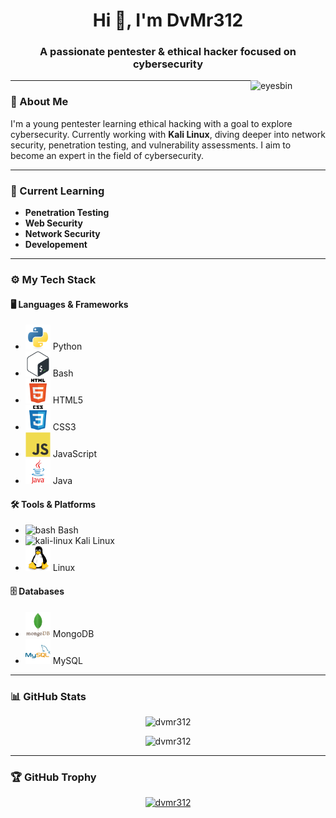 <h1 align="center">Hi 👋, I'm DvMr312</h1>
<h3 align="center">A passionate pentester & ethical hacker focused on cybersecurity</h3>
<img align="right" alt="eyesbin" width="120" src="https://www.icegif.com/wp-content/uploads/2022/12/icegif-502.gif">

---

### 🔭 About Me
I'm a young pentester learning ethical hacking with a goal to explore cybersecurity. Currently working with **Kali Linux**, diving deeper into network security, penetration testing, and vulnerability assessments. I aim to become an expert in the field of cybersecurity.

---

### 🌱 Current Learning
- **Penetration Testing**  
- **Web Security**  
- **Network Security**
- **Developement**

---

### ⚙️ My Tech Stack

#### 🖥️ **Languages & Frameworks**
- <img src="https://raw.githubusercontent.com/devicons/devicon/master/icons/python/python-original.svg" alt="python" width="40" height="40"/> Python
- <img src="https://raw.githubusercontent.com/devicons/devicon/master/icons/bash/bash-original.svg" alt="bash" width="40" height="40"/> Bash
- <img src="https://raw.githubusercontent.com/devicons/devicon/master/icons/html5/html5-original-wordmark.svg" alt="html5" width="40" height="40"/> HTML5
- <img src="https://raw.githubusercontent.com/devicons/devicon/master/icons/css3/css3-original-wordmark.svg" alt="css3" width="40" height="40"/> CSS3
- <img src="https://raw.githubusercontent.com/devicons/devicon/master/icons/javascript/javascript-original.svg" alt="javascript" width="40" height="40"/> JavaScript
- <img src="https://raw.githubusercontent.com/devicons/devicon/master/icons/java/java-original-wordmark.svg" alt="java" width="40" height="40"/> Java

#### 🛠️ **Tools & Platforms**
- <img src="https://www.vectorlogo.zone/logos/gnu_bash/gnu_bash-icon.svg" alt="bash" width="40" height="40"/> Bash
- <img src="https://cdn.jsdelivr.net/gh/devicons/devicon@latest/icons/kalilinux/kalilinux-original.svg" alt="kali-linux" width="40" height="40"/> Kali Linux
- <img src="https://raw.githubusercontent.com/devicons/devicon/master/icons/linux/linux-original.svg" alt="linux" width="40" height="40"/> Linux

#### 🗄️ **Databases**
- <img src="https://raw.githubusercontent.com/devicons/devicon/master/icons/mongodb/mongodb-original-wordmark.svg" alt="mongodb" width="40" height="40"/> MongoDB
- <img src="https://raw.githubusercontent.com/devicons/devicon/master/icons/mysql/mysql-original-wordmark.svg" alt="mysql" width="40" height="40"/> MySQL

          
---

### 📊 GitHub Stats
<p align="center">
  <img src="https://github-readme-stats.vercel.app/api?username=dvmr312&show_icons=true&locale=en" alt="dvmr312" />
</p>

<p align="center">
  <img src="https://github-readme-streak-stats.herokuapp.com/?user=dvmr312&" alt="dvmr312" />
</p>

---

### 🏆 GitHub Trophy
<p align="center">
  <a href="https://github.com/ryo-ma/github-profile-trophy">
    <img src="https://github-profile-trophy.vercel.app/?username=dvmr312" alt="dvmr312" />
  </a>
</p>
